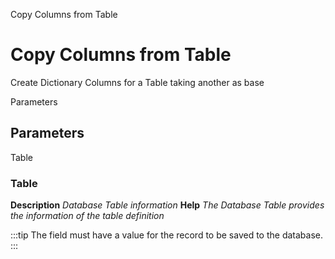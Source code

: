 
Copy Columns from Table
# Copy Columns from Table


Create Dictionary Columns for a Table taking another as base

Parameters
## Parameters


Table
### Table

**Description**
 *Database Table information*
**Help**
 *The Database Table provides the information of the table definition*

:::tip
The field must have a value for the record to be saved to the database.
:::